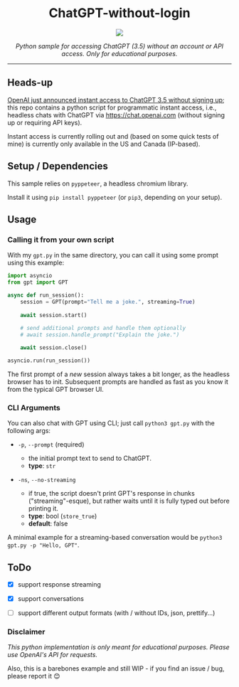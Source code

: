<div align="center">
  <h1 align="center">ChatGPT-without-login</h1>
  <img src="https://github.com/mapluisch/Headless-ChatGPT/assets/31780571/c2f23c9d-4696-4ed1-a18a-12d2d7b05172">
  <p align="center"><em>Python sample for accessing ChatGPT (3.5) without an account or API access. Only for educational purposes.</em></p>
</div>
<hr>

## Heads-up
[OpenAI just announced instant access to ChatGPT 3.5 without signing up](https://openai.com/blog/start-using-chatgpt-instantly); this repo contains a python script for programmatic instant access, i.e., headless chats with ChatGPT via https://chat.openai.com (without signing up or requiring API keys).

Instant access is currently rolling out and (based on some quick tests of mine) is currently only available in the US and Canada (IP-based).

## Setup / Dependencies
This sample relies on `pyppeteer`, a headless chromium library.

Install it using `pip install pyppeteer` (or `pip3`, depending on your setup).

## Usage

### Calling it from your own script
With my `gpt.py` in the same directory, you can call it using some prompt using this example:
```python
import asyncio
from gpt import GPT

async def run_session():
    session = GPT(prompt="Tell me a joke.", streaming=True)
    
    await session.start() 
    
    # send additional prompts and handle them optionally
    # await session.handle_prompt("Explain the joke.")

    await session.close()

asyncio.run(run_session())
```

The first prompt of a *new* session always takes a bit longer, as the headless browser has to init. Subsequent prompts are handled as fast as you know it from the typical GPT browser UI.

### CLI Arguments
You can also chat with GPT using CLI; just call `python3 gpt.py` with the following args:

- `-p`, `--prompt` (required)
  - the initial prompt text to send to ChatGPT.
  - **type**: `str`
  
- `-ns`, `--no-streaming`
  - if true, the script doesn't print GPT's response in chunks ("streaming"-esque), but rather waits until it is fully typed out before printing it.
  - **type**: bool (`store_true`)
  - **default**: false

A minimal example for a streaming-based conversation would be `python3 gpt.py -p "Hello, GPT"`.

## ToDo
- [x] support response streaming
- [x] support conversations
- [ ] support different output formats (with / without IDs, json, prettify...)


### Disclaimer
*This python implementation is only meant for educational purposes. Please use OpenAI's API for requests.*

Also, this is a barebones example and still WIP - if you find an issue / bug, please report it 😊
